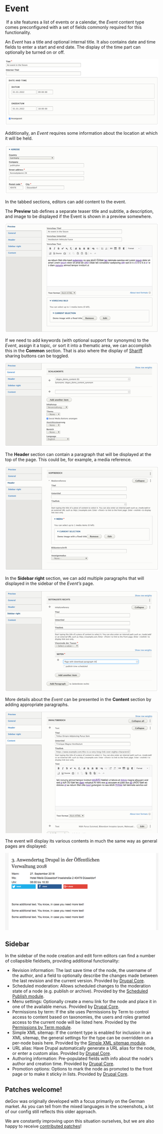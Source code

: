 # Event

​
If a site features a list of events or a calendar, the *Event* content type comes preconfigured with a set of fields commonly required for this functionality.

An *Event* has a title and optional internal title. It also contains date and time fields to enter a start and end date. The display of the time part can optionally be turned on or off.

![](../img/content_types/degov_content_event_title.png)

Additionally, an *Event* requires some information about the location at which it will be held.

![](../img/content_types/degov_content_event_address.png)

In the tabbed sections, editors can add content to the event.

The **Preview** tab defines a separate teaser title and subtitle, a description, and image to be displayed if the Event is shown in a preview somewhere.

![](../img/content_types/degov_content_event_preview.png)

If we need to add keywords (with optional support for synonyms) to the *Event*, assign it a topic, or sort it into a thematic area, we can accomplish this in the **Common** section. That is also where the display of [Shariff](https://www.drupal.org/project/shariff) sharing buttons can be toggled.

![](../img/content_types/degov_content_event_common.png)

The **Header** section can contain a paragraph that will be displayed at the top of the page. This could be, for example, a media reference.

![](../img/content_types/degov_content_event_header.png)

In the **Sidebar right** section, we can add multiple paragraphs that will displayed in the sidebar of the *Event’s* page.

![](../img/content_types/degov_content_event_sidebar.png)

More details about the *Event* can be presented in the **Content** section by adding appropriate paragraphs.

![](../img/content_types/degov_content_event_content.png)

The event will display its various contents in much the same way as general pages are displayed:

![](../img/content_types/degov_content_event_view.png)

## Sidebar

In the sidebar of the node creation and edit form editors can find a number of collapsible fieldsets, providing additional functionality:

* Revision information: The last save time of the node, the username of the author, and a field to optionally describe the changes made between the last revision and the current version. Provided by [Drupal Core](https://www.drupal.org/docs/8/administering-a-drupal-8-site/node-revisions).
* Scheduled moderation: Allows scheduled changes to the moderation state of a node (e.g. publish or archive). Provided by the [Scheduled Publish module](https://www.drupal.org/project/scheduled_publish).
* Menu settings: Optionally create a menu link for the node and place it in one of the available menus. Provided by [Drupal Core](https://www.drupal.org/docs/user_guide/en/menu-link-from-content.html).
* Permissions by term: If the site uses Permissions by Term to control access to content based on taxonomies, the users and roles granted access to the current node will be listed here. Provided by the [Permissions by Term module](https://www.drupal.org/project/permissions_by_term).
* Simple XML sitemap: If the content type is enabled for inclusion in an XML sitemap, the general settings for the type can be overridden on a per-node basis here. Provided by the [Simple XML sitemap module](https://www.drupal.org/project/simple_sitemap).
* URL alias: Have Drupal automatically generate a URL alias for the node, or enter a custom alias. Provided by [Drupal Core](https://www.drupal.org/docs/user_guide/en/content-create.html).
* Authoring information: Pre-populated fields with info about the node's author and creation time. Provided by [Drupal Core](https://www.drupal.org/docs/user_guide/en/content-create.html).
* Promotion options: Options to mark the node as promoted to the front page or to make it sticky in lists. Provided by [Drupal Core](https://www.drupal.org/docs/user_guide/en/content-create.html).

## Patches welcome!

deGov was originally developed with a focus primarily on the German market. As you can tell from the mixed languages in the screenshots, a lot of our config​ still reflects this older approach.

We are constantly improving upon this situation ourselves, but we are also happy to receive [contributed patches](https://www.drupal.org/project/issues/degov)!